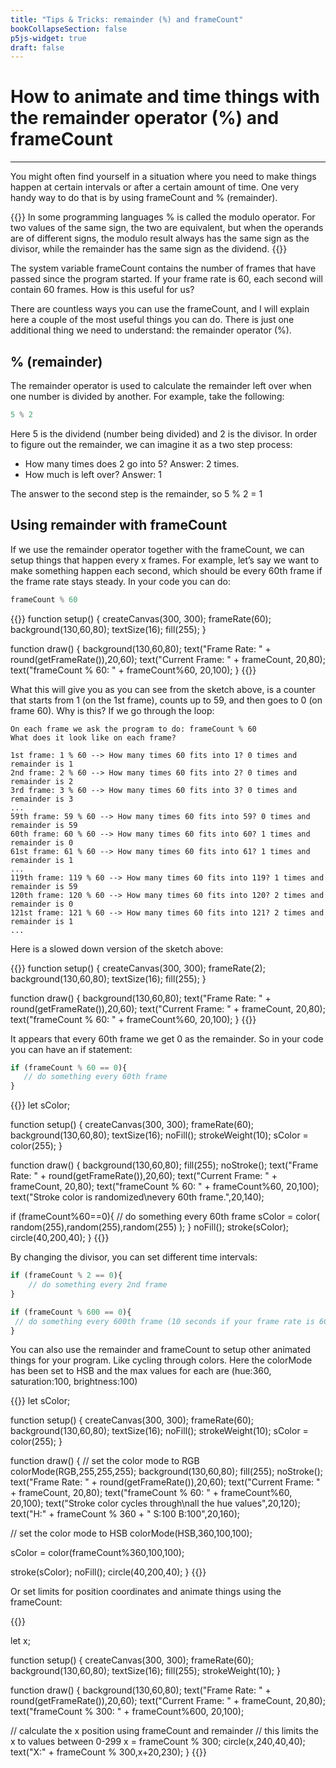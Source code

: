 ```yaml
---
title: "Tips & Tricks: remainder (%) and frameCount"
bookCollapseSection: false
p5js-widget: true
draft: false
---
```


# How to animate and time things with the remainder operator (%) and frameCount

---

You might often find yourself in a situation where you need to make things happen at certain intervals or after a certain amount of time. One very handy way to do that is by using frameCount and % (remainder). 

{{<hint info>}}
In some programming languages % is called the modulo operator. For two values of the same sign, the two are equivalent, but when the operands are of different signs, the modulo result always has the same sign as the divisor, while the remainder has the same sign as the dividend.
{{</hint>}}

The system variable frameCount contains the number of frames that have passed since the program started. If your frame rate is 60, each second will contain 60 frames. How is this useful for us?

There are countless ways you can use the frameCount, and I will explain here a couple of the most useful things you can do. There is just one additional thing we need to understand: the remainder operator (%).

## % (remainder)

The remainder operator is used to calculate the remainder left over when one number is divided by another. For example, take the following:

```js
5 % 2
```

Here 5 is the dividend (number being divided) and 2 is the divisor. In order to figure out the remainder, we can imagine it as a two step process:

- How many times does 2 go into 5? Answer: 2 times.
- How much is left over? Answer: 1

The answer to the second step is the remainder, so 5 % 2 = 1

## Using remainder with frameCount

If we use the remainder operator together with the frameCount, we can setup things that happen every x frames. For example, let’s say we want to make something happen each second, which should be every 60th frame if the frame rate stays steady. In your code you can do:

```js
frameCount % 60
```

{{<p5js autoplay="1" width="300" height="400">}}
function setup() {
	createCanvas(300, 300);
	frameRate(60);
	background(130,60,80);
	textSize(16);
  fill(255);
}

function draw() {
	background(130,60,80);
	text("Frame Rate: " + round(getFrameRate()),20,60);
	text("Current Frame: " + frameCount, 20,80);
	text("frameCount % 60: " + frameCount%60, 20,100);
}
{{</p5js>}}

What this will give you as you can see from the sketch above, is a counter that starts from 1 (on the 1st frame), counts up to 59, and then goes to 0 (on frame 60). Why is this? If we go through the loop:

```
On each frame we ask the program to do: frameCount % 60
What does it look like on each frame?

1st frame: 1 % 60 --> How many times 60 fits into 1? 0 times and remainder is 1
2nd frame: 2 % 60 --> How many times 60 fits into 2? 0 times and remainder is 2
3rd frame: 3 % 60 --> How many times 60 fits into 3? 0 times and remainder is 3
...
59th frame: 59 % 60 --> How many times 60 fits into 59? 0 times and remainder is 59
60th frame: 60 % 60 --> How many times 60 fits into 60? 1 times and remainder is 0
61st frame: 61 % 60 --> How many times 60 fits into 61? 1 times and remainder is 1
...
119th frame: 119 % 60 --> How many times 60 fits into 119? 1 times and remainder is 59
120th frame: 120 % 60 --> How many times 60 fits into 120? 2 times and remainder is 0
121st frame: 121 % 60 --> How many times 60 fits into 121? 2 times and remainder is 1
...
```

Here is a slowed down version of the sketch above:

{{<p5js autoplay="1" width="300" height="400">}}
function setup() {
  createCanvas(300, 300);
  frameRate(2);
  background(130,60,80);
  textSize(16);
  fill(255);
}

function draw() {
  background(130,60,80);
  text("Frame Rate: " + round(getFrameRate()),20,60);
  text("Current Frame: " + frameCount, 20,80);
	text("frameCount % 60: " + frameCount%60, 20,100);
}
{{</p5js>}}

It appears that every 60th frame we get 0 as the remainder. So in your code you can have an if statement:

```js
if (frameCount % 60 == 0){
   // do something every 60th frame
}
```

{{<p5js autoplay="1" width="300" height="400">}}
let sColor;

function setup() {
  createCanvas(300, 300);
  frameRate(60);
  background(130,60,80);
  textSize(16);
  noFill();
  strokeWeight(10);
  sColor = color(255);
}

function draw() {
  background(130,60,80);
  fill(255);
  noStroke();
  text("Frame Rate: " + round(getFrameRate()),20,60);
  text("Current Frame: " + frameCount, 20,80);
  text("frameCount % 60: " + frameCount%60, 20,100);
  text("Stroke color is randomized\nevery 60th frame.",20,140);

  if (frameCount%60==0){
    // do something every 60th frame
    sColor = color( random(255),random(255),random(255) );
  }
  noFill();
  stroke(sColor);
  circle(40,200,40);
}
{{</p5js>}}

By changing the divisor, you can set different time intervals:

```js
if (frameCount % 2 == 0){ 
    // do something every 2nd frame 
}

if (frameCount % 600 == 0){ 
 // do something every 600th frame (10 seconds if your frame rate is 60)
}
```

You can also use the remainder and frameCount to setup other animated things for your program. Like cycling through colors. Here the colorMode has been set to HSB and the max values for each are (hue:360, saturation:100, brightness:100)

{{<p5js autoplay="1" width="300" height="400">}}
let sColor;

function setup() {
  createCanvas(300, 300);
  frameRate(60);
  background(130,60,80);
  textSize(16);
  noFill();
  strokeWeight(10);
  sColor = color(255);
}

function draw() {
  // set the color mode to RGB
  colorMode(RGB,255,255,255);
  background(130,60,80);
  fill(255);
  noStroke();
  text("Frame Rate: " + round(getFrameRate()),20,60);
  text("Current Frame: " + frameCount, 20,80);
  text("frameCount % 60: " + frameCount%60, 20,100);
  text("Stroke color cycles through\nall the hue values",20,120);
	text("H:" + frameCount % 360 + " S:100 B:100",20,160);

  // set the color mode to HSB
  colorMode(HSB,360,100,100);

  sColor = color(frameCount%360,100,100);

  stroke(sColor);
  noFill();
  circle(40,200,40);
}
{{</p5js>}}

Or set limits for position coordinates and animate things using the frameCount:

{{<p5js autoplay="1" width="300" height="400">}}

let x;

function setup() {
  createCanvas(300, 300);
  frameRate(60);
  background(130,60,80);
  textSize(16);
  fill(255);
  strokeWeight(10);
}

function draw() {
  background(130,60,80);
  text("Frame Rate: " + round(getFrameRate()),20,60);
  text("Current Frame: " + frameCount, 20,80);
	text("frameCount % 300: " + frameCount%600, 20,100);
  

  // calculate the x position using frameCount and remainder
	// this limits the x to values between 0-299
	x = frameCount % 300;
	circle(x,240,40,40);
  text("X:" + frameCount % 300,x+20,230);
}
{{</p5js>}}
